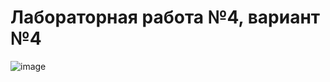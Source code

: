 # Лабораторная работа №4, вариант №4

![image](https://github.com/user-attachments/assets/34a1eaec-deb8-4944-86c3-ee8f0a24ee35)
